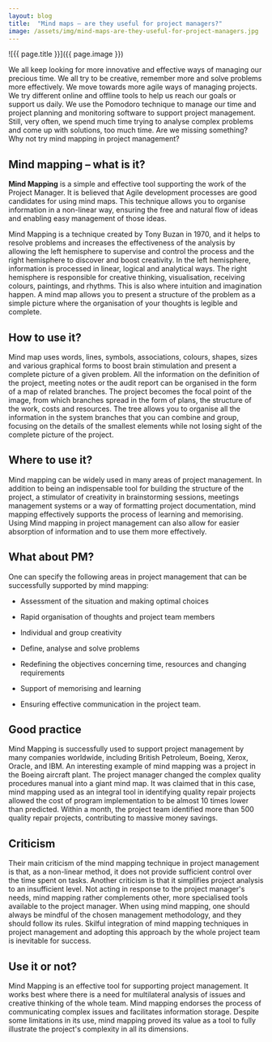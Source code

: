 ```yaml
---
layout: blog
title:  "Mind maps – are they useful for project managers?"
image: /assets/img/mind-maps-are-they-useful-for-project-managers.jpg
---
```


![{{ page.title }}]({{ page.image }})

We all keep looking for more innovative and effective ways of managing our precious time. We all try to be creative, remember more and solve problems more effectively. We move towards more agile ways of managing projects. We try different online and offline tools to help us reach our goals or support us daily. We use the Pomodoro technique to manage our time and project planning and monitoring software to support project management. Still, very often, we spend much time trying to analyse complex problems and come up with solutions, too much time. Are we missing something? Why not try mind mapping in project management?
 
## Mind mapping – what is it?

**Mind Mapping** is a simple and effective tool supporting the work of the Project Manager. It is believed that Agile development processes are good candidates for using mind maps. This technique allows you to organise information in a non-linear way, ensuring the free and natural flow of ideas and enabling easy management of those ideas.

Mind Mapping is a technique created by Tony Buzan in 1970, and it helps to resolve problems and increases the effectiveness of the analysis by allowing the left hemisphere to supervise and control the process and the right hemisphere to discover and boost creativity. In the left hemisphere, information is processed in linear, logical and analytical ways. The right hemisphere is responsible for creative thinking, visualisation, receiving colours, paintings, and rhythms. This is also where intuition and imagination happen. A mind map allows you to present a structure of the problem as a simple picture where the organisation of your thoughts is legible and complete.

## How to use it?
Mind map uses words, lines, symbols, associations, colours, shapes, sizes and various graphical forms to boost brain stimulation and present a complete picture of a given problem. All the information on the definition of the project, meeting notes or the audit report can be organised in the form of a map of related branches. The project becomes the focal point of the image, from which branches spread in the form of plans, the structure of the work, costs and resources. The tree allows you to organise all the information in the system branches that you can combine and group, focusing on the details of the smallest elements while not losing sight of the complete picture of the project.

## Where to use it?
Mind mapping can be widely used in many areas of project management. In addition to being an indispensable tool for building the structure of the project, a stimulator of creativity in brainstorming sessions, meetings management systems or a way of formatting project documentation, mind mapping effectively supports the process of learning and memorising. Using Mind mapping in project management can also allow for easier absorption of information and to use them more effectively.

## What about PM?
One can specify the following areas in project management that can be successfully supported by mind mapping:

- Assessment of the situation and making optimal choices
  
- Rapid organisation of thoughts and project team members
  
- Individual and group creativity

- Define, analyse and solve problems

- Redefining the objectives concerning time, resources and changing requirements

- Support of memorising and learning

- Ensuring effective communication in the project team.
  
## Good practice
Mind Mapping is successfully used to support project management by many companies worldwide, including British Petroleum, Boeing, Xerox, Oracle, and IBM. An interesting example of mind mapping was a project in the Boeing aircraft plant. The project manager changed the complex quality procedures manual into a giant mind map. It was claimed that in this case, mind mapping used as an integral tool in identifying quality repair projects allowed the cost of program implementation to be almost 10 times lower than predicted. Within a month, the project team identified more than 500 quality repair projects, contributing to massive money savings.

## Criticism
Their main criticism of the mind mapping technique in project management is that, as a non-linear method, it does not provide sufficient control over the time spent on tasks. Another criticism is that it simplifies project analysis to an insufficient level. Not acting in response to the project manager's needs, mind mapping rather complements other, more specialised tools available to the project manager. When using mind mapping, one should always be mindful of the chosen management methodology, and they should follow its rules. Skilful integration of mind mapping techniques in project management and adopting this approach by the whole project team is inevitable for success.

## Use it or not?
Mind Mapping is an effective tool for supporting project management. It works best where there is a need for multilateral analysis of issues and creative thinking of the whole team. Mind mapping endorses the process of communicating complex issues and facilitates information storage. Despite some limitations in its use, mind mapping proved its value as a tool to fully illustrate the project's complexity in all its dimensions.
